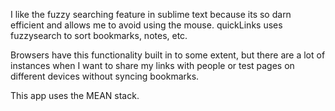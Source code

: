 I like the fuzzy searching feature in sublime text because its so darn efficient and allows me to avoid using the mouse. quickLinks uses fuzzysearch to sort bookmarks, notes, etc. 

Browsers have this functionality built in to some extent, but there are a lot of instances when I want to share my links with people or test pages on different devices without syncing bookmarks.

This app uses the MEAN stack.
